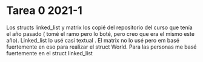 # Tarea 0 2021-1

Los structs linked_list y matrix los copié del repositorio del curso que tenía el año pasado ( tomé el ramo pero lo boté, pero creo que era el mismo este año). Linked_list lo usé casi textual . El matrix no lo usé pero em basé fuertemente en eso para realizar el struct World. Para las personas me basé fuertemente en el struct linked_list
